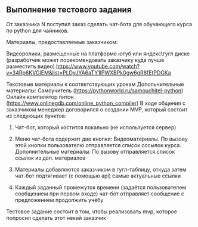 ## Выполнение тестового задания

От заказчика N поступил заказ сделать чат-бота для обучающего курса по python для чайников.

Материалы, предоставляемые заказчиком:

Видеоролики, размещенные на платформе ютуб или яндекс\гугл диске (разработчик может порекомендовать заказчику куда лучше разместить видео) https://www.youtube.com/watch?v=34Rp6KVGIEM&list=PLDyJYA6aTY1lPWXBPk0gw6gR8fEtPDGKa

Текстовые материалы к соответствующих урокам
Допольнительные материалы:
Самоучитель (https://pythonworld.ru/samouchitel-python)
Онлайн компилятор питон (https://www.onlinegdb.com/online_python_compiler)
В ходе общения с заказчиком менеджер договорился о создании MVP, который состоит из следующих пунктов:

1. Чат-бот, который хостится локально (не используется сервер)

2. Меню чат-бота содержит две кнопки:
    Видеоматериалы. По вызову этой кнопки пользователю отправляется список сссылок курса.
    Дополнительные материалы. По вызову отправляется список ссылок из доп. материалов

3. Материалы добавляются заказчиком в гугл-таблицу, откуда затем чат-бот подтягивает (с помощью api) самые актуальные ссылки
4. Каждый заданный промежуток времени (задаётся пользователем сообщением при первом входе) чат-бот отправляет сообщение с предложением продолжить учёбу

Тестовое задание состоит в том, чтобы реализовать mvp, которое попросил сделать этот некий заказчик
